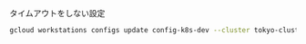タイムアウトをしない設定
```bash
gcloud workstations configs update config-k8s-dev --cluster tokyo-cluster --region asia-northeast1 --idle-timeout=0
```
